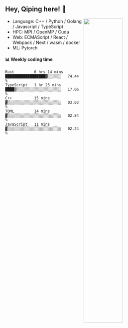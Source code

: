 

## Hey, Qiping here! :wave:

[<img align="right" width="50%" src="https://github-readme-stats.vercel.app/api?username=ppppqp&theme=dark&show_icons=true">](https://metrics.lecoq.io/ppppqp?template=classic)



-   Language: C++ / Python / Golang / Javascript / TypeScript
-   HPC: MPI / OpenMP / Cuda
-   Web: ECMAScript / React / Webpack / Next / wasm / docker
-   ML: Pytorch



#### :bar_chart: Weekly coding time

<!--START_SECTION:waka-->

```text
Rust         6 hrs 14 mins   ██████████████████▓░░░░░░   74.44 %
TypeScript   1 hr 25 mins    ████▒░░░░░░░░░░░░░░░░░░░░   17.06 %
C++          15 mins         ▓░░░░░░░░░░░░░░░░░░░░░░░░   03.03 %
TOML         14 mins         ▓░░░░░░░░░░░░░░░░░░░░░░░░   02.84 %
JavaScript   11 mins         ▓░░░░░░░░░░░░░░░░░░░░░░░░   02.24 %
```

<!--END_SECTION:waka-->
